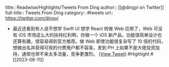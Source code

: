 title:: Readwise/Highlights/Tweets From Ding
author:: [[@dingyi on Twitter]]
full-title:: Tweets From Ding
category:: #tweets
url:: https://twitter.com/dingyi

- 最近还看到有人说不想学 Swift UI 想学 React 转做 Web 应用了，Web 可没有 iOS 市场这么大的扶持红利啊，你做一个 iOS 新产品，功能很简单设计也还算有趣，很容易得到官方推荐。做 Web 即使功能很复杂写了 10 倍的代码，想做出名并获得可观的付费用户都不容易，发到 PH 上如果不是大佬投资加持，通常也带不来太多流量，竞争更激烈。 ([View Tweet](https://twitter.com/dingyi/status/1689797345704333312)) #Highlight #[[2023-08-11]]